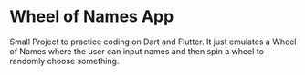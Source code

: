 # Wheel of Names App

Small Project to practice coding on Dart and Flutter. It just emulates a Wheel of Names where the user can input names and then spin a wheel to randomly choose something. 
